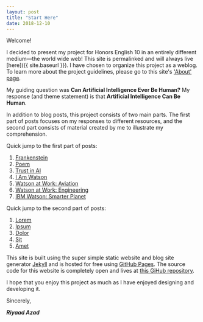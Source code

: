 ```yaml
---
layout: post
title: "Start Here"
date: 2018-12-10
---
```


Welcome!

I decided to present my project for Honors English 10 in an entirely different medium&mdash;the world wide web! This site is permalinked and will always live [here]({{ site.baseurl }}). I have chosen to organize this project as a weblog. To learn more about the project guidelines, please go to this site's ['About' page](about/).

My guiding question was **Can Artificial Intelligence Ever Be Human?** My response (and theme statement) is that **Artificial Intelligence Can Be Human**.

In addition to blog posts, this project consists of two main parts. The first part of posts focuses on my responses to different resources, and the second part consists of material created by me to illustrate my comprehension.

Quick jump to the first part of posts:
1. [Frankenstein](#)
2. [Poem](#)
3. [Trust in AI](#)
4. [I Am Watson](#)
5. [Watson at Work: Aviation](#)
6. [Watson at Work: Engineering](#)
7. [IBM Watson: Smarter Planet](#)

Quick jump to the second part of posts:
1. [Lorem](#)
2. [Ipsum](#)
3. [Dolor](#)
4. [Sit](#)
5. [Amet](#)

This site is built using the super simple static website and blog site generator [Jekyll](https://jekyllrb.com/) and is hosted for free using [GitHub Pages](https://pages.github.com/). The source code for this website is completely open and lives at [this GiHub repository](https://github.com/riyaadazad/multi-genre-project).

I hope that you enjoy this project as much as I have enjoyed designing and developing it.

Sincerely,

***Riyaad Azad***
